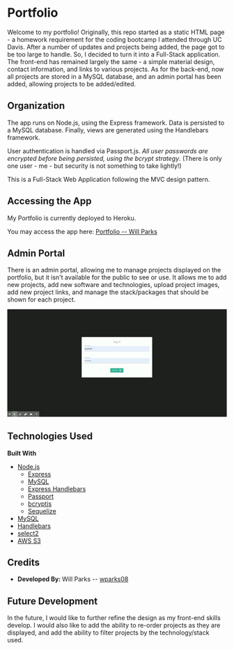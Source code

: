 # Portfolio

Welcome to my portfolio! Originally, this repo started as a static HTML page - a homework requirement for the coding bootcamp I attended through UC Davis. After a number of updates and projects being added, the page got to be too large to handle. So, I decided to turn it into a Full-Stack application. The front-end has remained largely the same - a simple material design, contact information, and links to various projects. As for the back-end, now all projects are stored in a MySQL database, and an admin portal has been added, allowing projects to be added/edited.

## Organization

The app runs on Node.js, using the Express framework. Data is persisted to a MySQL database. Finally, views are generated using the Handlebars framework.

User authentication is handled via Passport.js. *All user passwords are encrypted before being persisted, using the bcrypt strategy*. (There is only one user - me - but security is not something to take lightly!)

This is a Full-Stack Web Application following the MVC design pattern.

## Accessing the App

My Portfolio is currently deployed to Heroku.

You may access the app here: [Portfolio -- Will Parks](https://ancient-plateau-19079.herokuapp.com/)

## Admin Portal

There is an admin portal, allowing me to manage projects displayed on the portfolio, but it isn't available for the public to see or use. It allows me to add new projects, add new software and technologies, upload project images, add new project links, and manage the stack/packages that should be shown for each project.

![AdminPortal](./public/assets/img/project-admin.gif)

## Technologies Used
<b>Built With</b>

- [Node.js](https://www.nodejs.org)
    - [Express](https://www.npmjs.com/package/express)
    - [MySQL](https://www.npmjs.com/package/mysql)
    - [Express Handlebars](https://www.npmjs.com/package/express-handlebars)
    - [Passport](http://www.passportjs.org/)
    - [bcryptjs](https://www.npmjs.com/package/bcryptjs)
    - [Sequelize](https://sequelize.org/)
- [MySQL](https://www.mysql.com)
- [Handlebars](https://handlebarsjs.com/)
- [select2](https://select2.org/)
- [AWS S3](https://aws.amazon.com/s3)

## Credits

- <b>Developed By: </b>  Will Parks -- [wparks08](https://www.github.com/wparks08)

## Future Development

In the future, I would like to further refine the design as my front-end skills develop. I would also like to add the ability to re-order projects as they are displayed, and add the ability to filter projects by the technology/stack used.
